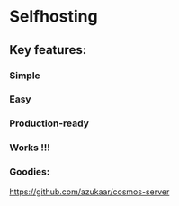 # Selfhosting


## Key features:
### Simple 
### Easy 
### Production-ready
### Works !!!


### Goodies:
https://github.com/azukaar/cosmos-server
